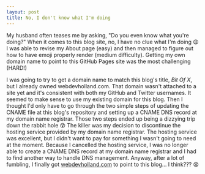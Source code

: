 ```yaml
---
layout: post
title: No, I don't know what I'm doing
---
```


My husband often teases me by asking, "Do you even know what you're doing?" When it comes to this blog site, no, I have no clue what I'm doing :weary: I was able to revise my About page (easy) and then managed to figure out how to have emoji properly render (medium difficulty). Getting my own domain name to point to this GitHub Pages site was the most challenging (HARD!)

I was going to try to get a domain name to match this blog's title, *Bit Of X*, but I already owned webdevholland.com. That domain wasn't attached to a site yet and it's consistent with both my GitHub and Twitter usernames. It seemed to make sense to use my existing domain for this blog. Then I thought I'd only have to go through the two simple steps of updating the CNAME file at this blog's repository and setting up a CNAME DNS record at my domain name registrar. Those two steps ended up being a dizzying trip down the rabbit hole :dizzy_face: The killer was my decision to discontinue the hosting service provided by my domain name registrar. The hosting service was excellent, but I didn't want to pay for something I wasn't going to need at the moment. Because I cancelled the hosting service, I was no longer able to create a CNAME DNS record at my domain name registrar and I had to find another way to handle DNS management. Anyway, after a lot of fumbling, I finally got [webdevholland.com](http://www.webdevholland.com/) to point to this blog... I think??? :anguished:


